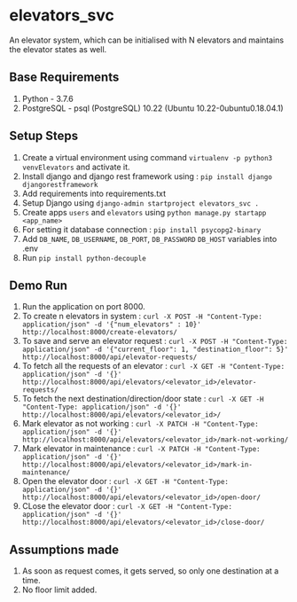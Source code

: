 # elevators_svc
An elevator system, which can be initialised with N elevators and maintains the elevator states as well.

## Base Requirements
1. Python - 3.7.6
2. PostgreSQL - psql (PostgreSQL) 10.22 (Ubuntu 10.22-0ubuntu0.18.04.1)

## Setup Steps
1. Create a virtual environment using command `virtualenv -p python3 venvElevators` and activate it. 
2. Install django and django rest framework using : `pip install django djangorestframework`
3. Add requirements into requirements.txt
4. Setup Django using  `django-admin startproject elevators_svc .`
5. Create apps `users` and `elevators` using `python manage.py startapp <app_name>`
6. For setting it database connection : `pip install psycopg2-binary`
7. Add `DB_NAME`, `DB_USERNAME`, `DB_PORT`, `DB_PASSWORD` `DB_HOST` variables into .env
8. Run `pip install python-decouple`


## Demo Run
1. Run the application on port 8000.
2. To create n elevators in system : `curl -X POST -H "Content-Type: application/json" -d '{"num_elevators" : 10}' http://localhost:8000/create-elevators/`
3. To save and serve an elevator request : `curl -X POST -H "Content-Type: application/json" -d '{"current_floor": 1, "destination_floor": 5}' http://localhost:8000/api/elevator-requests/`
4. To fetch all the requests of an elevator : `curl -X GET -H "Content-Type: application/json" -d '{}' http://localhost:8000/api/elevators/<elevator_id>/elevator-requests/`
5. To fetch the next destination/direction/door state : `curl -X GET -H "Content-Type: application/json" -d '{}' http://localhost:8000/api/elevators/<elevator_id>/`
6. Mark elevator as not working : `curl -X PATCH -H "Content-Type: application/json" -d '{}' http://localhost:8000/api/elevators/<elevator_id>/mark-not-working/`
7. Mark elevator in maintenance : `curl -X PATCH -H "Content-Type: application/json" -d '{}' http://localhost:8000/api/elevators/<elevator_id>/mark-in-maintenance/`
8. Open the elevator door : `curl -X GET -H "Content-Type: application/json" -d '{}' http://localhost:8000/api/elevators/<elevator_id>/open-door/`
9. CLose the elevator door : `curl -X GET -H "Content-Type: application/json" -d '{}' http://localhost:8000/api/elevators/<elevator_id>/close-door/`



## Assumptions made 
1. As soon as request comes, it gets served, so only one destination at a time. 
2. No floor limit added.
